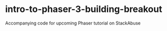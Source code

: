 # intro-to-phaser-3-building-breakout

Accompanying code for upcoming Phaser tutorial on StackAbuse
